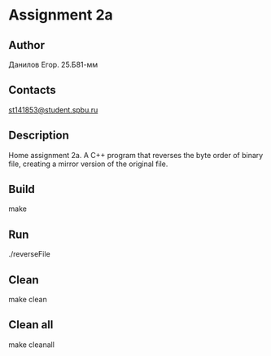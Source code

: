 # Assignment 2a
## Author
Данилов Егор. 25.Б81-мм
## Contacts
st141853@student.spbu.ru
## Description
Home assignment 2a. A C++ program that reverses the byte order of binary file, creating a mirror version of the original file.
## Build
make
## Run
./reverseFile
## Clean
make clean
## Clean all
make cleanall
